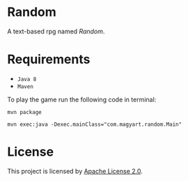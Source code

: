 Random
==

A text-based rpg named _Random_.

Requirements
==
* `Java 8`
* `Maven`

To play the game run the following code in terminal:
    
 ```
 mvn package
    
 mvn exec:java -Dexec.mainClass="com.magyart.random.Main" 
 ```

License
==
This project is licensed by [Apache License 2.0](LICENSE.md).
